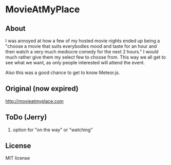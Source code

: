 MovieAtMyPlace
==============

About
-----

I was annoyed at how a few of my hosted movie nights ended up being a "choose a movie that suits everybodies mood and taste for an hour and then watch a very much mediocre comedy for the next 2 hours." I would much rather give them my select few to choose from. This way we all get to see what we want, as only people interested will attend the event.

Also this was a good chance to get to know Meteor.js.

Original (now expired)
-----------

http://movieatmyplace.com

ToDo (Jerry)
-------
1. option for "on the way" or "watching"
 

License
-------

MIT license
